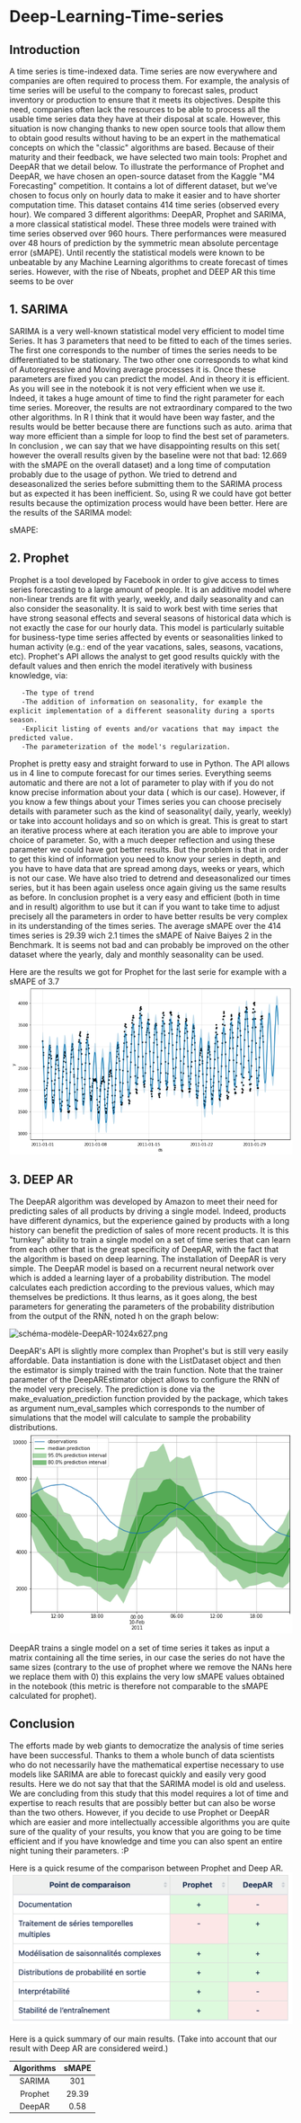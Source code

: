 # Deep-Learning-Time-series

## Introduction
A time series is time-indexed data. Time series are now everywhere and companies are often required to process them. For example, the analysis of time series will be useful to the company to forecast sales, product inventory or production to ensure that it meets its objectives.
Despite this need, companies often lack the resources to be able to process all the usable time series data they have at their disposal at scale. However, this situation is now changing thanks to new open source tools that allow them to obtain good results without having to be an expert in the mathematical concepts on which the "classic" algorithms are based.
Because of their maturity and their feedback, we have selected two main tools: Prophet and DeepAR that we detail below. To illustrate the performance of Prophet and DeepAR, we have chosen an open-source dataset from the Kaggle "M4 Forecasting" competition. It contains a lot of different dataset, but we’ve chosen to focus only on hourly data to make it easier and to have shorter computation time. This dataset contains 414 time series (observed every hour). 
We compared 3 different algorithms: DeepAR, Prophet and SARIMA, a more classical statistical model. These three models were trained with time series observed over 960 hours. There performances were measured over 48 hours of prediction by the symmetric mean absolute percentage error (sMAPE). Until recently the statistical models were known to be unbeatable by any Machine Learning algorithms to create forecast of times series. However, with the rise of Nbeats, prophet and DEEP AR this time seems to be over

## 1.	SARIMA
SARIMA is a very well-known statistical model very efficient to model time Series. It has 3 parameters that need to be fitted to each of the times series. The first one corresponds to the number of times the series needs to be differentiated to be stationary. The two other one corresponds to what kind of Autoregressive and Moving average processes it is. Once these parameters are fixed you can predict the model. And in theory it is efficient.
As you will see in the notebook it is not very efficient when we use it. Indeed, it takes a huge amount of time to find the right parameter for each time series. Moreover, the results are not extraordinary compared to the two other algorithms.  In R I think that it would have been way faster, and the results would be better because there are functions such as auto. arima that way more efficient than a simple for loop to find the best set of parameters. In conclusion , we can say that we have disappointing results on this set( however the overall results given by the baseline were not that bad: 12.669 with the sMAPE on the overall dataset) and a long time of computation probably due to the usage of python.
We tried to detrend and deseasonalized the series before submitting them to the SARIMA process but as expected it has been inefficient. So, using R we could have got better results because the optimization process would have been better.
Here are the results of the SARIMA model:

sMAPE:

## 2.	Prophet
Prophet is a tool developed by Facebook in order to give access to times series forecasting to a large amount of people. It is an additive model where non-linear trends are fit with yearly, weekly, and daily seasonality and can also consider the seasonality. It is said to work best with time series that have strong seasonal effects and several seasons of historical data which is not exactly the case for our hourly data. This model is particularly suitable for business-type time series affected by events or seasonalities linked to human activity (e.g.: end of the year vacations, sales, seasons, vacations, etc). Prophet's API allows the analyst to get good results quickly with the default values and then enrich the model iteratively with business knowledge, via:


       -The type of trend
       -The addition of information on seasonality, for example the explicit implementation of a different seasonality during a sports season.
       -Explicit listing of events and/or vacations that may impact the predicted value.
       -The parameterization of the model's regularization.

Prophet is pretty easy and straight forward to use in Python. The API allows us in 4 line to compute forecast for our times series. Everything seems automatic and there are not a lot of  parameter to play with if you do not know precise information about your data ( which is our case). However, if you know a few things about your Times series you can choose precisely details with parameter such as the kind of  seasonality( daily, yearly, weekly) or take into account  holidays and so on which is great. This is great to start an iterative process where at each iteration you are able to improve your choice of parameter. So, with a much deeper reflection and using these parameter we could have got better results.
But the problem is that in order to get this kind of information you need to know your series in depth, and you have to have data that are spread among days, weeks or years, which is not our case. We have also tried to detrend and deseasonalized our times series, but it has been again useless once again giving us the same results as before.
In conclusion prophet is a very easy  and efficient (both in time and in result) algorithm to use but it can if you want to take time to adjust precisely all the parameters in order to have better results be very complex in its understanding of the times series. The average sMAPE over the 414 times series is 29.39 wich 2.1 times the sMAPE of Naive Baiyes 2 in the Benchmark. It is seems not bad and can probably be improved on the other dataset where the yearly, daly and monthly seasonality can be used.

Here are the results we got for Prophet for the last serie for example with a sMAPE of 3.7
![index3.png](./index3.png) 

## 3.	DEEP AR
The DeepAR algorithm was developed by Amazon to meet their need for predicting sales of all products by driving a single model. Indeed, products have different dynamics, but the experience gained by products with a long history can benefit the prediction of sales of more recent products. It is this "turnkey" ability to train a single model on a set of time series that can learn from each other that is the great specificity of DeepAR, with the fact that the algorithm is based on deep learning.
The installation of DeepAR is very simple. The DeepAR model is based on a recurrent neural network over which is added a learning layer of a probability distribution. The model calculates each prediction according to the previous values, which may themselves be predictions. It thus learns, as it goes along, the best parameters for generating the parameters of the probability distribution from the output of the RNN, noted h on the graph below:

![schéma-modèle-DeepAR-1024x627.png](./schéma-modèle-DeepAR-1024x627.png)


DeepAR's API is slightly more complex than Prophet's but is still very easily affordable. Data instantiation is done with the ListDataset object and then the estimator is simply trained with the train function.
Note that the trainer parameter of the DeepAREstimator object allows to configure the RNN of the model very precisely.
The prediction is done via the make_evaluation_prediction function provided by the package, which takes as argument num_eval_samples which corresponds to the number of simulations that the model will calculate to sample the probability distributions.
![index2.png](./index2.png)


DeepAR trains a single model on a set of time series it takes as input a matrix containing all the time series, in our case the series do not have the same sizes (contrary to the use of prophet where we remove the NANs here we replace them with 0) this explains the very low sMAPE values obtained in the notebook (this metric is therefore not comparable to the sMAPE calculated for prophet).

## Conclusion
The efforts made by web giants to democratize the analysis of time series have been successful. Thanks to them a whole bunch of data scientists who do not necessarily have the mathematical expertise necessary to use models like SARIMA are able to forecast quickly and easily very good results. Here we do not say that that the SARIMA model is old and useless. We are concluding from this study that this model requires a lot of time and expertise to reach results that are possibly better but can also be worse than the two others. However, if you decide to use Prophet or DeepAR which are  easier and more intellectually accessible algorithms you are quite sure of the quality of your results, you know that you are going to be time efficient and if you have knowledge and time you can also spent an entire night tuning their parameters. :P 

Here is a quick resume of the comparison between Prophet and Deep AR.
![135574893_518933055689697_8724537108818437982_n.png](./135574893_518933055689697_8724537108818437982_n.png)

Here is a quick summary of our main results. (Take into account that our result with Deep AR are considered weird.)

| Algorithms | sMAPE | 
| :--------: | :---: | 
| SARIMA     | 301 |
| Prophet    | 29.39 |
| DeepAR     | 0.58 |
